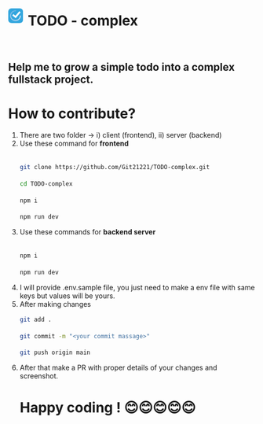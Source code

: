<div style='display: flex; align-items: center; gap: 10px;'>
<img src="client/public/R1.png" alt="todo image" title="Title" width="30" height="30">

# TODO - complex

</div>
<br>

## Help me to grow a simple todo into a complex fullstack project.

# How to contribute?
<ol>
<li>There are two folder -> i) client (frontend), ii) server (backend)

<li> Use these command for <b>frontend</b>

```bash

git clone https://github.com/Git21221/TODO-complex.git

cd TODO-complex

npm i

npm run dev
```
<li> Use these commands for <b>backend server</b>

```bash

npm i

npm run dev
```

<li> I will provide .env.sample file, you just need to make a env file with same keys but values will be yours.

<li> After making changes

```bash
git add .

git commit -m "<your commit massage>"

git push origin main
```
<li> After that make a PR with proper details of your changes and screenshot.

# Happy coding ! 😊😊😊😊😊